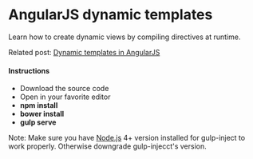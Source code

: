 <h1>AngularJS dynamic templates</h1>

Learn how to create dynamic views by compiling directives at runtime. 

Related post: <a href="http://wp.me/p3mRWu-16D" target="_blank">Dynamic templates in AngularJS</a>

<h4>Instructions</h4>
<ul>
<li>Download the source code</li>
<li>Open in your favorite editor</li>
<li><b>npm install</b></li>
<li><b>bower install</b></li>
<li><b>gulp serve</b></li>
</ul>
Note: Make sure you have <a href="https://nodejs.org/" target="_blank">Node.js</a> 4+ version installed for gulp-inject to work properly. Otherwise downgrade gulp-injecct's version. 
<a href="http://wp.me/p3mRWu-16D" target="_blank" alt="">
<img src="https://chsakell.files.wordpress.com/2016/04/angularjs-dynamic-templates-03.png" alt="">
</a>
